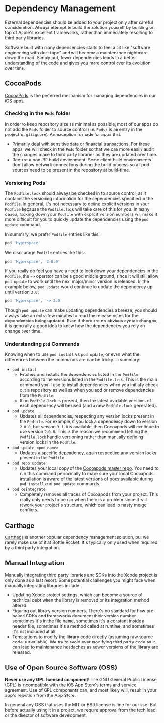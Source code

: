 # Dependency Management

External dependencies should be added to your project only after careful consideration. Always attempt to build the solution yourself by building on top of Apple's excellent frameworks, rather than immediately resorting to third party libraries.

Software built with many dependencies starts to feel a bit like "software engineering with duct tape" and will become a maintenance nightmare down the road. Simply put, fewer dependencies leads to a better understanding of the code and gives you more control over its evolution over time.

## CocoaPods

[CocoaPods](https://cocoapods.org/) is the preferred mechanism for managing dependencies in our iOS apps.

### Checking in the `Pods` folder

In order to keep repository size as minimal as possible, most of our apps do not add the `Pods` folder to source control (i.e. `Pods/` is an entry in the project's `.gitignore`). An exception is made for apps that:

* Primarily deal with sensitive data or financial transactions. For these apps, we will check in the `Pods` folder so that we can more easily audit the changes made to third party libraries as they are updated over time.
* Require a non-BR build environment. Some client build environments don't allow network connections during the build process so all pod sources need to be present in the repository at build-time.

### Versioning Pods

The `Podfile.lock` should always be checked in to source control, as it contains the versioning information for the dependencies specified in the `Podfile`. In general, it's not necessary to define explicit versions in your `Podfile` because the `Podfile.lock` will take care of this for you. In many cases, locking down your `Podfile` with explicit version numbers will make it more difficult for you to quickly update the dependencies using the `pod update` command.

In summary, we prefer `Podfile` entries like this:

```ruby
pod 'Hyperspace'
```

We discourage `Podfile` entries like this:

```ruby
pod 'Hyperspace', '2.0.0'
```

If you really do feel you have a need to lock down your dependencies in the `Podfile`, the `~>` operator can be a good middle ground, since it will still allow `pod update` to work until the next major/minor version is released. In the example below, `pod update` would continue to update the dependency up until version `3.0`:

```ruby
pod 'Hyperspace', '~> 2.0'
```

Though `pod update` can make updating dependencies a breeze, you should always take an extra few minutes to read the release notes for the dependencies being updated. Even if there are no obvious syntax changes, it is generally a good idea to know how the dependencies you rely on change over time. 

### Understanding `pod` Commands

Knowing when to use `pod install` vs `pod update`, or even what the differences between the commands are can be tricky. In summary:

* `pod install`
    * Fetches and installs the dependencies listed in the `Podfile` according to the versions listed in the `Podfile.lock`. This is the main command you'll use to install dependencies when you initially check out a repository as well as when you add or remove dependencies from the `Podfile`.
    * If no `Podfile.lock` is present, then the latest available versions of each dependency will be used (and a new `Podfile.lock` generated).
* `pod update`
    * Updates all dependencies, respecting any version locks present in the `Podfile`. For example, if you lock a dependency down to version `2.0.0`, but version `3.1.0` is available, then Cocoapods will continue to use version `2.0.0`. This is the reason we recommend letting the `Podfile.lock` handle versioning rather than manually defining version locks in the `Podfile`.
* `pod update <pod_name>`
    * Updates a specific dependency, again respecting any version locks present in the `Podfile`.
* `pod repo update`
    * Updates your local copy of the [Cocoapods master repo](https://github.com/CocoaPods/Specs). You need to run this command periodically to make sure your local Cocoapods installation is aware of the latest versions of pods available during `pod install` and `pod update` commands.
* `pod deintegrate`
    * Completely removes all traces of Cocoapods from your project. This really only needs to be run when there is a problem since it will rework your project's structure, which can lead to nasty merge conflicts.

## Carthage

[Carthage](https://github.com/Carthage/Carthage) is another popular dependency management solution, but we rarely make use of it at Bottle Rocket. It's typically only used when required by a third party integration.

## Manual Integration

Manually integrating third party libraries and SDKs into the Xcode project is only done as a last resort. Some potential challenges you might face when manually integrating libraries include:

* Updating Xcode project settings, which can become a source of technical debt when the library is removed or its integration method altered.
* Figuring out library version numbers. There's no standard for how pre-baked SDKs and frameworks document their version number - sometimes it's in the file name, sometimes it's a constant inside a header file, sometimes it's a method called at runtime, and sometimes it's not included at all.
* Temptations to modify the library code directly (assuming raw source code is available). We try to avoid ever modifying third party code as it can lead to maintenance headaches as newer versions of the library are released.  

## Use of Open Source Software (OSS)

**Never use any GPL licensed component**! The GNU General Public License (GPL) is incompatible with the iOS App Store's terms and service agreement. Use of GPL components can, and most likely will, result in your app's rejection from the App Store.

In general any OSS that uses the MIT or BSD license is fine for our use. But before actually using it in a project, we require approval from the tech lead or the director of software development.
